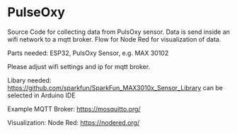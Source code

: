 # PulseOxy

Source Code for collecting data from PulsOxy sensor. Data is send inside an wifi network to a mqtt broker. Flow for Node Red for visualization of data.

Parts needed: ESP32, PulsOxy Sensor, e.g. MAX 30102

Please adjust wifi settings and ip for mqtt broker.

Libary needed:
https://github.com/sparkfun/SparkFun_MAX3010x_Sensor_Library 
can be selected in Arduino IDE

Example MQTT Broker:
https://mosquitto.org/ 

Visualization: 
Node Red: https://nodered.org/ 



